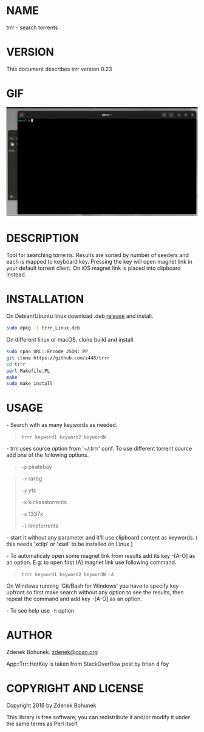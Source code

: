 # NAME

trrr - search torrents 

# VERSION

This document describes trrr version 0.23

# GIF

![trrr](https://raw.githubusercontent.com/z448/trrr/master/trrr.gif)

# DESCRIPTION

Tool for searching torrents. Results are sorted by number of seeders and each is mapped to keyboard key. Pressing the key will open magnet link in your default torrent client. On iOS magnet link is placed into clipboard instead.

# INSTALLATION

On Debian/Ubuntu linux download .deb [release](https://github.com/z448/trrr/releases) and install.

```bash
sudo dpkg -i trrr_Linux.deb
```

On different linux or macOS, clone build and install.

```bash
sudo cpan URL::Encode JSON::PP
git clone https://github.com/z448/trrr
cd trrr
perl Makefile.PL
make
sudo make install
```

# USAGE

\- Search with as many keywords as needed.

> `trrr keyword1 keyword2 keywordN`

\- trrr uses source option from '~/.trrr' conf. To use different torrent source add one of the following options. 

> `-p` piratebay

> `-r` rarbg 
>
> `-y` yts
>
> `-k` kickasstorrents
>
> `-x` 1337x
>
> `-l` limetorrents

\- start it without any parameter and it'll use clipboard content as keywords. ( this needs 'xclip' or 'xsel' to be installed on Linux )

\- To automaticaly open some magnet link from results add its key -\[A-O\] as an option. 
  E.g: to open first (A) magnet link use following command.

> `trrr keyword1 keyword2 keywordN -A`

On Windows running 'Git/Bash for Windows' you have to specify key upfront so first make search without any option to see the results, then repeat the command and add key -\[A-O\] as an option. 

\- To see help use `-h` option

# AUTHOR

Zdenek Bohunek. <zdenek@cpan.org>

App::Trr::HotKey is taken from StackOverflow post by brian d foy

# COPYRIGHT AND LICENSE

Copyright 2016 by Zdenek Bohunek

This library is free software; you can redistribute it and/or modify it under the same terms as Perl itself.
